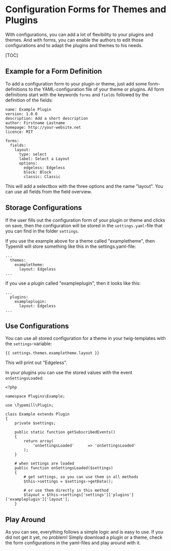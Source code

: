 # Configuration Forms for Themes and Plugins

With configurations, you can add a lot of flexibility to your plugins and themes. And with forms, you can enable the authors to edit those configurations and to adapt the plugins and themes to his needs.

[TOC]

## Example for a Form Definition

To add a configuration form to your plugin or theme, just add some form-definitions to the YAML-configuration file of your theme or plugins. All form definitions start with the keywords `forms` and `fields` followed by the definition of the fields: 

````
name: Example Plugin
version: 1.0.0
description: Add a short description
author: Firstname Lastname
homepage: http://your-website.net
licence: MIT

forms:
  fields:
    layout:
      type: select
      label: Select a Layout
      options:
        edgeless: Edgeless
        block: Block
        classic: Classic
````

This will add a selectbox with the three options and the name "layout". You can use all fields from the field overview.

## Storage Configurations

If the user fills out the configuration form of your plugin or theme and clicks on save, then the configuration will be stored in the `settings.yaml`-file that you can find in the folder `settings`. 

If you use the example above for a theme called "exampletheme", then Typemill will store something like this in the settings.yaml-file:

```
...
  themes:
    exampletheme:
      layout: Edgeless
...
```

If you use a plugin called "exampleplugin", then it looks like this: 

```
...
  plugins:
    exampleplugin:
      layout: Edgeless
...
```


## Use Configurations

You can use all stored configuration for a theme in your twig-templates with the `settings`-variable:

```
{{ settings.themes.exampletheme.layout }} 
```

This will print out "Edgeless".

In your plugins you can use the stored values with the event `onSettingsLoaded`:

```
<?php

namespace Plugins\Example;

use \Typemill\Plugin;

class Example extends Plugin
{	
    private $settings; 

    public static function getSubscribedEvents()
    {
		return array(
			'onSettingsLoaded'		=> 'onSettingsLoaded'
		);
    }
	
    # when settings are loaded
	public function onSettingsLoaded($settings)
	{
        # get settings, so you can use them in all methods
		$this->settings = $settings->getData();

        # or use them directly in this method
        $layout = $this->settings['settings']['plugins']['exampleplugin']['layout'];
	}

```

## Play Around

As you can see, everything follows a simple logic and is easy to use. If you did not get it yet, no problem! Simply download a plugin or a theme, check the form configurations in the yaml-files and play around with it.
